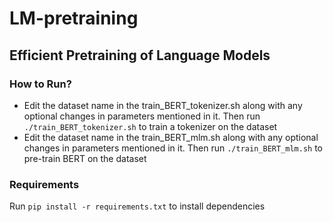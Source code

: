 # LM-pretraining
## Efficient Pretraining of Language Models

### How to Run?

- Edit the dataset name in the train_BERT_tokenizer.sh along with any optional changes in parameters mentioned in it. Then run `./train_BERT_tokenizer.sh` to train a tokenizer on the dataset
- Edit the dataset name in the train_BERT_mlm.sh along with any optional changes in parameters mentioned in it. Then run `./train_BERT_mlm.sh` to pre-train BERT on the dataset

### Requirements

Run `pip install -r requirements.txt` to install dependencies